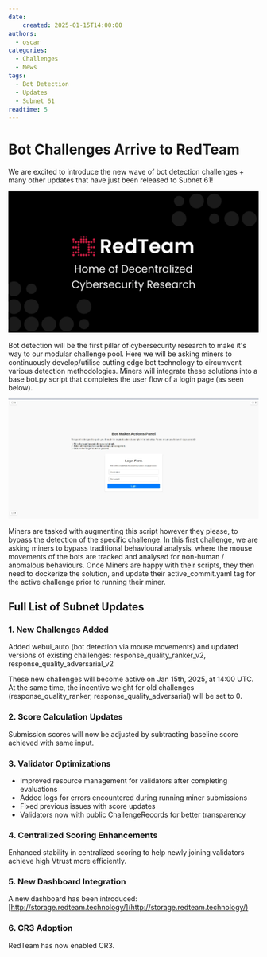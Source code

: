 ```yaml
---
date:
    created: 2025-01-15T14:00:00
authors:
  - oscar
categories:
  - Challenges
  - News
tags:
  - Bot Detection
  - Updates
  - Subnet 61
readtime: 5
---
```


# Bot Challenges Arrive to RedTeam

We are excited to introduce the new wave of bot detection challenges + many other updates that have just been released to Subnet 61!

<!-- more -->

![Decentralized Cybersecurity](../../assets/images/decentralized-cybersecurity.png)

Bot detection will be the first pillar of cybersecurity research to make it's way to our modular challenge pool. Here we will be asking miners to continuously develop/utilise cutting edge bot technology to circumvent various detection methodologies. Miners will integrate these solutions into a base bot.py script that completes the user flow of a login page (as seen below).

![Bot Login Flow](../../assets/images/decentralized-cybersecurity2.webp)

Miners are tasked with augmenting this script however they please, to bypass the detection of the specific challenge. In this first challenge, we are asking miners to bypass traditional behavioural analysis, where the mouse movements of the bots are tracked and analysed for non-human / anomalous behaviours. Once Miners are happy with their scripts, they then need to dockerize the solution, and update their active_commit.yaml tag for the active challenge prior to running their miner.

## Full List of Subnet Updates

### 1. New Challenges Added

Added webui_auto (bot detection via mouse movements) and updated versions of existing challenges: response_quality_ranker_v2, response_quality_adversarial_v2

These new challenges will become active on Jan 15th, 2025, at 14:00 UTC. At the same time, the incentive weight for old challenges (response_quality_ranker, response_quality_adversarial) will be set to 0.

### 2. Score Calculation Updates

Submission scores will now be adjusted by subtracting baseline score achieved with same input.

### 3. Validator Optimizations

- Improved resource management for validators after completing evaluations
- Added logs for errors encountered during running miner submissions
- Fixed previous issues with score updates
- Validators now with public ChallengeRecords for better transparency

### 4. Centralized Scoring Enhancements

Enhanced stability in centralized scoring to help newly joining validators achieve high Vtrust more efficiently.

### 5. New Dashboard Integration

A new dashboard has been introduced: [http://storage.redteam.technology/](http://storage.redteam.technology/)

### 6. CR3 Adoption

RedTeam has now enabled CR3.
